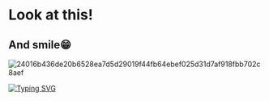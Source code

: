 # Look at this!
## And smile😁
![24016b436de20b6528ea7d5d29019f44fb64ebef025d31d7af918fbb702c8aef](https://github.com/user-attachments/assets/f3230c31-9a47-4f1d-a4b9-491490fa4f03)


[![Typing SVG](https://readme-typing-svg.demolab.com?font=Fira+Code&pause=1000&color=EE8838&width=435&lines=Hi+there!+I'm+QA+Engineer)](https://git.io/typing-svg)
